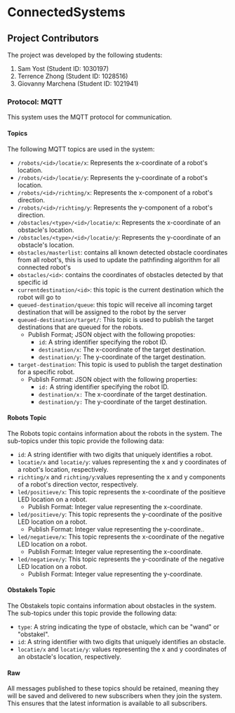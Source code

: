 # ConnectedSystems


## Project Contributors

The project was developed by the following students:

1. Sam Yost (Student ID: 1030197)
2. Terrence Zhong (Student ID: 1028516)
3. Giovanny Marchena (Student ID: 1021941)


### Protocol: MQTT

This system uses the MQTT protocol for communication.

#### Topics

The following MQTT topics are used in the system:

- `/robots/<id>/locatie/x`: Represents the x-coordinate of a robot's location.
- `/robots/<id>/locatie/y`: Represents the y-coordinate of a robot's location.
- `/robots/<id>/richting/x`: Represents the x-component of a robot's direction.
- `/robots/<id>/richting/y`: Represents the y-component of a robot's direction.
- `/obstacles/<type>/<id>/locatie/x`: Represents the x-coordinate of an obstacle's location.
- `/obstacles/<type>/<id>/locatie/y`: Represents the y-coordinate of an obstacle's location.
- `obstacles/masterlist`: contains all known detected obstacle coordinates from all robot's, this is used to update the pathfinding algorithm for all connected robot's
- `obstacles/<id>`: contains the coordinates of obstacles detected by that specific id
- `currentdestination/<id>`: this topic is the current destination which the robot will go to 
- `queued-destination/queue`: this topic will receive all incoming target destination that will be assigned to the robot by the server
- `queued-destination/target/`: This topic is used to publish the target destinations that are queued for the robots.
    - Publish Format; JSON object with the following propoties:
        - `id`: A string identifier specifying the robot ID.
        - `destination/x`: The x-coordinate of the target destination.
        - `destination/y`: The y-coordinate of the target destination.
- `target-destination`: This topic is used to publish the target destination for a specific robot.
    - Publish Format: JSON object with the following properties:
        - `id:` A string identifier specifying the robot ID.
        - `destination/x:` The x-coordinate of the target destination.
        - `destination/y:` The y-coordinate of the target destination.


#### Robots Topic

The Robots topic contains information about the robots in the system. The sub-topics under this topic provide the following data:

- `id`: A string identifier with two digits that uniquely identifies a robot.
- `locatie/x` and `locatie/y`: values representing the x and y coordinates of a robot's location, respectively.
- `richting/x` and `richting/y`:values representing the x and y components of a robot's direction vector, respectively.
- `led/positieve/x`: This topic represents the x-coordinate of the positieve LED location on a robot.
    - Publish Format: Integer value representing the x-coordinate.
- `led/positieve/y`: This topic represents the y-coordinate of the positive LED location on a robot.
    - Publish Format: Integer value representing the y-coordinate..
- `led/negatieve/x`: This topic represents the x-coordinate of the negative LED location on a robot.
    - Publish Format: Integer value representing the x-coordinate.
- `led/negatieve/y`: This topic represents the y-coordinate of the negative LED location on a robot.
    - Publish Format: Integer value representing the y-coordinate.




#### Obstakels Topic

The Obstakels topic contains information about obstacles in the system. The sub-topics under this topic provide the following data:

- `type`: A string indicating the type of obstacle, which can be "wand" or "obstakel".
- `id`: A string identifier with two digits that uniquely identifies an obstacle.
- `locatie/x` and `locatie/y`: values representing the x and y coordinates of an obstacle's location, respectively.

#### Raw

All messages published to these topics should be retained, meaning they will be saved and delivered to new subscribers when they join the system. This ensures that the latest information is available to all subscribers.
